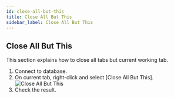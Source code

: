 ```yaml
---
id: close-all-but-this
title: Close All But This
sidebar_label: Close All But This
---
```


## Close All But This

This section explains how to close all tabs but current working tab.

1. Connect to database.
2. On current tab, right-click and select [Close All But This].
![Close All But This](https://s3.ap-northeast-2.amazonaws.com/sqlgate-manual-content/BA6B7E9F98FF4D0B477401E5C8D4D4E6.jpg)
3. Check the result.
